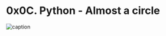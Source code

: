# 0x0C. Python - Almost a circle

![caption](https://media.giphy.com/media/yzhHH9VyvOGivmErmk/giphy.gif)